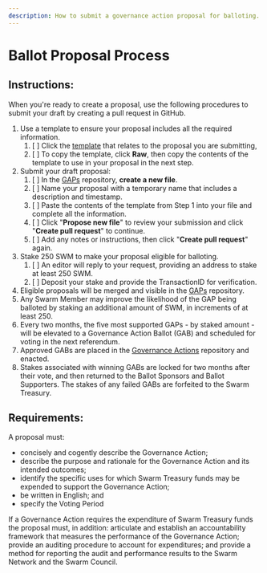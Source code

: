 ```yaml
---
description: How to submit a governance action proposal for balloting.
---
```


# Ballot Proposal Process

## Instructions:

When you're ready to create a proposal, use the following procedures to submit your draft by creating a pull request in GitHub.

1. Use a template to ensure your proposal includes all the required information.
   1. [ ] Click the [template](https://github.com/swarmfund/networkgovernance/tree/master/templates) that relates to the proposal you are submitting,
   2. [ ] To copy the template, click **Raw**, then copy the contents of the template to use in your proposal in the next step.  
2. Submit your draft proposal:
   1. [ ] In the [GAPs](https://github.com/swarmfund/networkgovernance/tree/master/GAPs) repository, **create a new file**.
   2. [ ] Name your proposal with a temporary name that includes a description and timestamp.
   3. [ ] Paste the contents of the template from Step 1 into your file and complete all the information.
   4. [ ] Click "**Propose new file**" to review your submission and click "**Create pull request**" to continue.
   5. [ ] Add any notes or instructions, then click "**Create pull request**" again.
3. Stake 250 SWM to make your proposal eligible for balloting.
   1. [ ] An editor will reply to your request, providing an address to stake at least 250 SWM.
   2. [ ] Deposit your stake and provide the TransactionID for verification.
4. Eligible proposals will be merged and visible in the [GAPs](https://github.com/swarmfund/networkgovernance/tree/master/GAPs) repository.
5. Any Swarm Member may improve the likelihood of the GAP being balloted by staking an additional amount of SWM, in increments of at least 250.
6. Every two months, the five most supported GAPs - by staked amount - will be elevated to a Governance Action Ballot \(GAB\) and scheduled for voting in the next referendum. 
7. Approved GABs are placed in the [Governance Actions](https://github.com/swarmfund/networkgovernance/tree/master/Governance%20Actions) repository and enacted.
8. Stakes associated with winning GABs are locked for two months after their vote, and then returned to the Ballot Sponsors and Ballot Supporters. The stakes of any failed GABs are forfeited to the Swarm Treasury.

## Requirements:

A proposal must:

* concisely and cogently describe the Governance Action;
* describe the purpose and rationale for the Governance Action and its intended outcomes;
* identify the specific uses for which Swarm Treasury funds may be expended to support the Governance Action;
* be written in English; and
* specify the Voting Period

If a Governance Action requires the expenditure of Swarm Treasury funds the proposal must, in addition: articulate and establish an accountability framework that measures the performance of the Governance Action; provide an auditing procedure to account for expenditures; and provide a method for reporting the audit and performance results to the Swarm Network and the Swarm Council.

